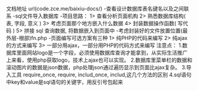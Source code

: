 文档地址 url(code.zce.me/baixiu-docs/)
-查看设计数据库表名键名以及之间联系
-sql文件导入数据库
-项目思路： 
  1> 查看分析页面机构
  2> 熟悉数据库结构( 表, 字段, 意义 )
  3> 考虑页面那个地方嵌入什么数据
  4> 封装数据操作函数( 写代码 )
  5> 拼接 sql 查询数据, 将数据嵌入到页面中
-考虑封装好的文件放置位置(最外层-根部)fn.php
-页面编写可选方案有三种
  1> 纯PHP的代码来编写
  2> 纯ajax的方式来编写
  3> 一部分用ajax，一部分用PHP的代码方式来编写
  注意点：
    1.数据库里面网站logo是一个字段，必须使用数据库查询才能拿到，从实际生活推广上来看，使用php获取logo，技术上ajax也可以实现。
    2.数据库里菜单栏的数据和滚动图片的数据是json数据，php处理json通过遍历显示到页面比ajax复杂。
    3.导入工具 require_once, require, includ_once, includ,这几个方法的区别
    4.sql语句中key和value是sql语句的关键字，用反引号包起来

